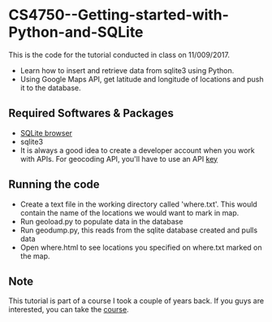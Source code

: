 # CS4750--Getting-started-with-Python-and-SQLite

This is the code for the tutorial conducted in class on 11/009/2017.

* Learn how to insert and retrieve data from sqlite3 using Python.
* Using Google Maps API, get latitude and longitude of locations and push it to the database.


## Required Softwares & Packages
* [SQLite browser](http://sqlitebrowser.org/)
* sqlite3
* It is always a good idea to create a developer account when you work with APIs. For geocoding API, you'll have to use an API [key](https://developers.google.com/maps/documentation/geocoding/start)
## Running the code

* Create a text file in the working directory called 'where.txt'. This would contain the name of the locations we would
  want to mark in map.
* Run geoload.py to populate data in the database
* Run geodump.py, this reads from the sqlite database created and pulls data
* Open where.html to see locations you specified on where.txt marked on the map.


## Note
This tutorial is part of a course I took a couple of years back. If you guys are interested, you can take the [course](https://www.coursera.org/learn/python-databases).



